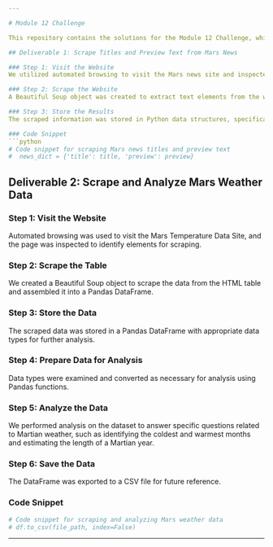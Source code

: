 ```yaml
---

# Module 12 Challenge

This repository contains the solutions for the Module 12 Challenge, which involves web scraping and data analysis related to Mars news and weather data.

## Deliverable 1: Scrape Titles and Preview Text from Mars News

### Step 1: Visit the Website
We utilized automated browsing to visit the Mars news site and inspected the page to identify the elements to scrape.

### Step 2: Scrape the Website
A Beautiful Soup object was created to extract text elements from the website, specifically the titles and preview text of the news articles.

### Step 3: Store the Results
The scraped information was stored in Python data structures, specifically a list of dictionaries, with each dictionary containing the title and preview of a news article.

### Code Snippet
```python
# Code snippet for scraping Mars news titles and preview text
#  news_dict = {'title': title, 'preview': preview}
```

## Deliverable 2: Scrape and Analyze Mars Weather Data

### Step 1: Visit the Website
Automated browsing was used to visit the Mars Temperature Data Site, and the page was inspected to identify elements for scraping.

### Step 2: Scrape the Table
We created a Beautiful Soup object to scrape the data from the HTML table and assembled it into a Pandas DataFrame.

### Step 3: Store the Data
The scraped data was stored in a Pandas DataFrame with appropriate data types for further analysis.

### Step 4: Prepare Data for Analysis
Data types were examined and converted as necessary for analysis using Pandas functions.

### Step 5: Analyze the Data
We performed analysis on the dataset to answer specific questions related to Martian weather, such as identifying the coldest and warmest months and estimating the length of a Martian year.

### Step 6: Save the Data
The DataFrame was exported to a CSV file for future reference.

### Code Snippet
```python
# Code snippet for scraping and analyzing Mars weather data
# df.to_csv(file_path, index=False)
```

---
```

